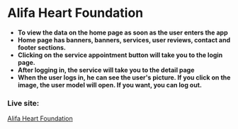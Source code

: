# Alifa Heart Foundation

*  **To view the data on the home page as soon as the user enters the app**
*  **Home page has banners, banners, services, user reviews, contact and footer sections.**
* **Clicking on the service appointment button will take you to the login page.**
* **After logging in, the service will take you to the detail page**
* **When the user logs in, he can see the user's picture. If you click on the image, the user model will open. If you want, you can log out.**

### Live site:
 [Alifa Heart Foundation](https://alifa-heart-foundation.web.app/)